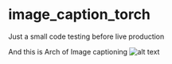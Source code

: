 # image_caption_torch
Just a small code testing before live production


And this is Arch of Image captioning
![alt text](https://pub.mdpi-res.com/applsci/applsci-09-03260/article_deploy/html/images/applsci-09-03260-g002.png?1566877124)

